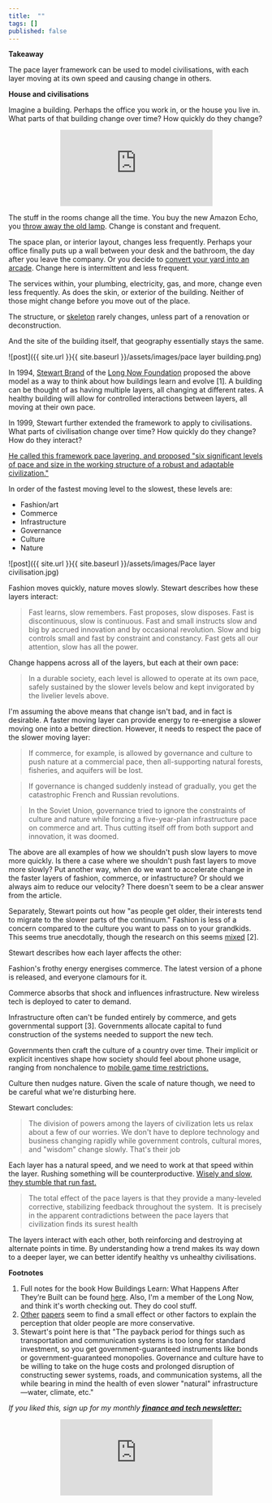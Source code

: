 ```yaml
---
title:  ""  
tags: []
published: false
---
```


<style>
      .iframe-container {
        overflow: hidden;        
        padding-top: 50%; <!-- Calculated from the aspect ration of the content (in case of 16:9 it is 9/16= 0.5625) -->
        position: relative;
      }
      .iframe-container iframe { 
         border: 0;
         height: 100%; <!-- Finally, width and height are set to 100% so the iframe takes up 100% of the containers space. -->
         left: 0;
         position: absolute;
         top: 0;
         width: 100%;
         display: block;
         margin: 0 auto; <!-- center image -->
      }
      <!-- 4x3 Aspect Ratio -->
      .iframe-container-4x3 {
        padding-top: 75%;
      }
</style> 

**Takeaway**

The pace layer framework can be used to model civilisations, with each layer moving at its own speed and causing change in others. 

**House and civilisations**

Imagine a building. Perhaps the office you work in, or the house you live in. What parts of that building change over time? How quickly do they change?

<div class="iframe-container-4x3">
  <p align="center"><iframe src="https://avoidboringpeople.substack.com/embed" frameborder="0" scrolling="no"> </iframe></p>
</div>

The stuff in the rooms change all the time. You buy the new Amazon Echo, you [throw away the old lamp](https://www.youtube.com/watch?v=dBqhIVyfsRg "lamp"). Change is constant and frequent.

The space plan, or interior layout, changes less frequently. Perhaps your office finally puts up a wall between your desk and the bathroom, the day after you leave the company. Or you decide to [convert your yard into an arcade](https://www.reddit.com/r/mancave/comments/e58v6r/mancave_arcade_in_the_backyard/ "arcade"). Change here is intermittent and less frequent.

The services within, your plumbing, electricity, gas, and more, change even less frequently. As does the skin, or exterior of the building. Neither of those might change before you move out of the place.

The structure, or [skeleton](https://www.designingbuildings.co.uk/wiki/Skeleton_frame "skeleton") rarely changes, unless part of a renovation or deconstruction.

And the site of the building itself, that geography essentially stays the same.

![post]({{ site.url }}{{ site.baseurl }}/assets/images/pace layer building.png)

In 1994, [Stewart Brand](https://en.wikipedia.org/wiki/Stewart_Brand "Stewart") of the [Long Now Foundation](http://longnow.org/ "Long Now") proposed the above model as a way to think about how buildings learn and evolve \[1\]. A building can be thought of as having multiple layers, all changing at different rates. A healthy building will allow for controlled interactions between layers, all moving at their own pace. 

In 1999, Stewart further extended the framework to apply to civilisations. What parts of civilisation change over time? How quickly do they change? How do they interact?

[He called this framework pace layering, and proposed "six significant levels of pace and size in the working structure of a robust and adaptable civilization."](https://jods.mitpress.mit.edu/pub/issue3-brand "pace")

In order of the fastest moving level to the slowest, these levels are:

  - Fashion/art 
  - Commerce
  - Infrastructure
  - Governance
  - Culture
  - Nature

![post]({{ site.url }}{{ site.baseurl }}/assets/images/Pace layer civilisation.jpg)

Fashion moves quickly, nature moves slowly. Stewart describes how these layers interact:

> Fast learns, slow remembers. Fast proposes, slow disposes. Fast is discontinuous, slow is continuous. Fast and small instructs slow and big by accrued innovation and by occasional revolution. Slow and big controls small and fast by constraint and constancy. Fast gets all our attention, slow has all the power.

Change happens across all of the layers, but each at their own pace: 

> In a durable society, each level is allowed to operate at its own pace, safely sustained by the slower levels below and kept invigorated by the livelier levels above.

I'm assuming the above means that change isn't bad, and in fact is desirable. A faster moving layer can provide energy to re-energise a slower moving one into a better direction. However, it needs to respect the pace of the slower moving layer:

> If commerce, for example, is allowed by governance and culture to push nature at a commercial pace, then all-supporting natural forests, fisheries, and aquifers will be lost.

> If governance is changed suddenly instead of gradually, you get the catastrophic French and Russian revolutions.  

> In the Soviet Union, governance tried to ignore the constraints of culture and nature while forcing a five-year-plan infrastructure pace on commerce and art. Thus cutting itself off from both support and innovation, it was doomed.

The above are all examples of how we shouldn't push slow layers to move more quickly. Is there a case where we shouldn't push fast layers to move more slowly? Put another way, when do we want to accelerate change in the faster layers of fashion, commerce, or infastructure? Or should we always aim to reduce our velocity? There doesn't seem to be a clear answer from the article.

Separately, Stewart points out how "as people get older, their interests tend to migrate to the slower parts of the continuum." Fashion is less of a concern compared to the culture you want to pass on to your grandkids. This seems true anecdotally, though the research on this seems [mixed](https://www.journals.uchicago.edu/doi/abs/10.1086/706889?mobileUi=0&journalCode=jop "research") \[2\].

Stewart describes how each layer affects the other:

Fashion's frothy energy energises commerce. The latest version of a phone is released, and everyone clamours for it.

Commerce absorbs that shock and influences infrastructure. New wireless tech is deployed to cater to demand.

Infrastructure often can't be funded entirely by commerce, and gets governmental support \[3\]. Governments allocate capital to fund construction of the systems needed to support the new tech.

Governments then craft the culture of a country over time. Their implicit or explicit incentives shape how society should feel about phone usage, ranging from nonchalence to [mobile game time restrictions.](https://www.scmp.com/news/china/society/article/3036444/chinas-minors-face-new-limits-mobile-games-war-gaming-addiction "china")

Culture then nudges nature. Given the scale of nature though, we need to be careful what we're disturbing here.

Stewart concludes: 

> The division of powers among the layers of civilization lets us relax about a few of our worries. We don't have to deplore technology and business changing rapidly while government controls, cultural mores, and "wisdom" change slowly. That's their job

Each layer has a natural speed, and we need to work at that speed within the layer. Rushing something will be counterproductive. [Wisely and slow, they stumble that run fast.](https://www.bbc.co.uk/bitesize/guides/zw7nk7h/revision/8 "Romeo") 

> The total effect of the pace layers is that they provide a many-leveled corrective, stabilizing feedback throughout the system.  It is precisely in the apparent contradictions between the pace layers that civilization finds its surest health

The layers interact with each other, both reinforcing and destroying at alternate points in time. By understanding how a trend makes its way down to a deeper layer, we can better identify healthy vs unhealthy civilisations. 

**Footnotes**

1. Full notes for the book How Buildings Learn: What Happens After They’re Built can be found [here](https://www.gyford.com/phil/writing/2004/10/24/how-buildings-le/ "notes"). Also, I'm a member of the Long Now, and think it's worth checking out. They do cool stuff. 
2. [Other](https://academic.oup.com/gerontologist/article-abstract/21/6/580/819080?redirectedFrom=PDF "1") [papers](https://www.jstor.org/stable/1041104?seq=1 "2") seem to find a small effect or other factors to explain the perception that older people are more conservative.
3. Stewart's point here is that "The payback period for things such as transportation and communication systems is too long for standard investment, so you get government-guaranteed instruments like bonds or government-guaranteed monopolies. Governance and culture have to be willing to take on the huge costs and prolonged disruption of constructing sewer systems, roads, and communication systems, all the while bearing in mind the health of even slower "natural" infrastructure—water, climate, etc."

*If you liked this, sign up for my monthly* ***[finance and tech newsletter:](https://avoidboringpeople.substack.com/ "ABP")***

<div class="iframe-container-4x3">
  <p align="center"><iframe src="https://avoidboringpeople.substack.com/embed" frameborder="0" scrolling="no"> </iframe></p>
</div>
